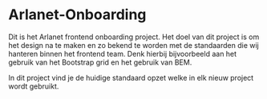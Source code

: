 # Arlanet-Onboarding
Dit is het Arlanet frontend onboarding project. Het doel van dit project is om het design na te maken en zo bekend te worden met de standaarden die wij hanteren binnen het frontend team. Denk hierbij bijvoorbeeld aan het gebruik van het Bootstrap grid en het gebruik van BEM.

In dit project vind je de huidige standaard opzet welke in elk nieuw project wordt gebruikt. 
